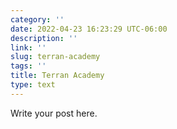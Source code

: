 ```yaml
---
category: ''
date: 2022-04-23 16:23:29 UTC-06:00
description: ''
link: ''
slug: terran-academy
tags: ''
title: Terran Academy
type: text
---
```

Write your post here.
